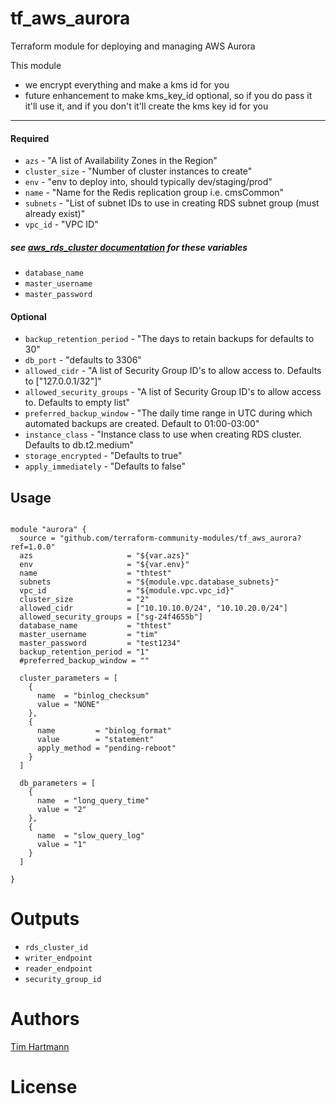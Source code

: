 tf_aws_aurora
===========

Terraform module for deploying and managing AWS Aurora

This module

- we encrypt everything and make a kms id for you
- future enhancement to make kms_key_id optional, so if you do pass it it'll use it, and if you don't it'll create the kms key id for you

----------------------
#### Required


- `azs` - "A list of Availability Zones in the Region"
- `cluster_size` - "Number of cluster instances to create"
- `env` - "env to deploy into, should typically dev/staging/prod"
- `name` - "Name for the Redis replication group i.e. cmsCommon"
- `subnets` - "List of subnet IDs to use in creating RDS subnet group (must already exist)"
- `vpc_id`  - "VPC ID"

##### see [aws_rds_cluster documentation](https://www.terraform.io/docs/providers/aws/r/rds_cluster.html) for these variables
- `database_name`
- `master_username`
- `master_password`

#### Optional
- `backup_retention_period` - "The days to retain backups for defaults to 30"
- `db_port` - "defaults to 3306"
- `allowed_cidr` - "A list of Security Group ID's to allow access to. Defaults to ["127.0.0.1/32"]"
- `allowed_security_groups` - "A list of Security Group ID's to allow access to. Defaults to empty list"
- `preferred_backup_window` - "The daily time range in UTC during which automated backups are created. Default to 01:00-03:00"
- `instance_class` - "Instance class to use when creating RDS cluster. Defaults to db.t2.medium"
- `storage_encrypted` - "Defaults to true"
- `apply_immediately` - "Defaults to false"

Usage
-----

```hcl

module "aurora" {
  source = "github.com/terraform-community-modules/tf_aws_aurora?ref=1.0.0"
  azs                     = "${var.azs}"
  env                     = "${var.env}"
  name                    = "thtest"
  subnets                 = "${module.vpc.database_subnets}"
  vpc_id                  = "${module.vpc.vpc_id}"
  cluster_size            = "2"
  allowed_cidr            = ["10.10.10.0/24", "10.10.20.0/24"]
  allowed_security_groups = ["sg-24f4655b"]
  database_name           = "thtest"
  master_username         = "tim"
  master_password         = "test1234"
  backup_retention_period = "1"
  #preferred_backup_window = ""
  
  cluster_parameters = [
    {
      name  = "binlog_checksum"
      value = "NONE"
    },
    {
      name         = "binlog_format"
      value        = "statement"
      apply_method = "pending-reboot"
    }
  ]
  
  db_parameters = [
    {
      name  = "long_query_time"
      value = "2"
    },
    {
      name  = "slow_query_log"
      value = "1"
    }
  ]

}

```

Outputs
=======
- `rds_cluster_id`
- `writer_endpoint`
- `reader_endpoint`
- `security_group_id`


Authors
=======

[Tim Hartmann](https://github.com/tfhartmann)

License
=======
